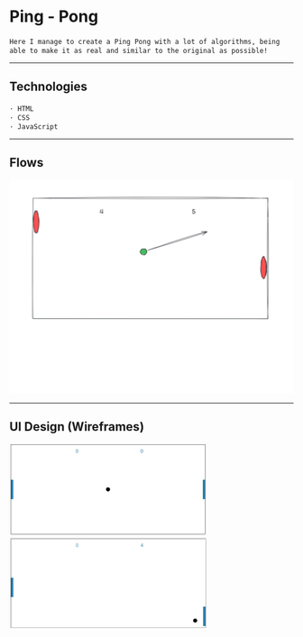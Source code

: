 # Ping - Pong

    Here I manage to create a Ping Pong with a lot of algorithms, being able to make it as real and similar to the original as possible!

---
## Technologies
    · HTML
    · CSS
    · JavaScript
---

## Flows

![](./imgs//Flow%20ping%20pong.jpg)

---

## UI Design (Wireframes)
<img src="./imgs/ping pong starting.jpg" alt="onlyDarkMode" width="350px">
<img src="./imgs/ping pong with score.jpg" alt="onlyDarkMode" width="350px">

